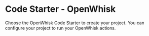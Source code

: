 # Code Starter - OpenWhisk

Choose the OpenWhisk Code Starter to create your project. You can configure your project to run your OpenWhisk actions.
